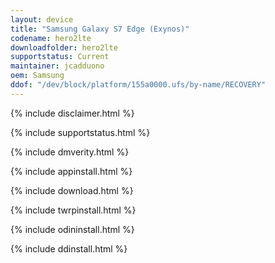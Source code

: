 ```yaml
---
layout: device
title: "Samsung Galaxy S7 Edge (Exynos)"
codename: hero2lte
downloadfolder: hero2lte
supportstatus: Current
maintainer: jcadduono
oem: Samsung
ddof: "/dev/block/platform/155a0000.ufs/by-name/RECOVERY"
---
```


{% include disclaimer.html %}

{% include supportstatus.html %}

{% include dmverity.html %}

{% include appinstall.html %}

{% include download.html %}

{% include twrpinstall.html %}

{% include odininstall.html %}

{% include ddinstall.html %}
